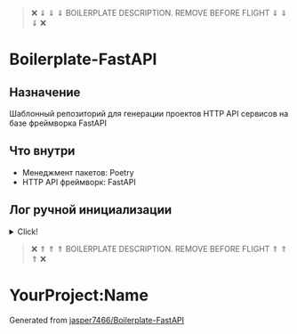 > &#10060; &dArr; &dArr; &dArr; BOILERPLATE DESCRIPTION. REMOVE BEFORE FLIGHT &dArr; &dArr; &dArr; &#10060;

# Boilerplate-FastAPI

## Назначение

Шаблонный репозиторий для генерации проектов HTTP API сервисов на базе фреймворка FastAPI

## Что внутри

- Менеджмент пакетов: Poetry
- HTTP API фреймворк: FastAPI

## Лог ручной инициализации

<details>
  <summary>Click!</summary>

  ### Менеджер пакетов Poetry
  
  - Установка пакета `Poetry` (если не установлен)
    > pip install poetry
  - Poetry. Локальная конфигурация: создавать venv в корне проекта
    > poetry config virtualenvs.in-project true --local
  - Poetry. Инициализация
    > poetry init
  - Poetry. Создание venv
    > poetry env use python3.9
  - Poetry. Активация venv
    > poetry shell
  - В среде разработки для проекта необходимо выбрать интерпретатор из локального venv
  
  ### Фреймворк FastAPI
  
  - Установка пакета `FastAPI`
    > poetry add fastapi
  - Установка пакета `Uvicorn` (ASGI-сервер)
    > poetry add uvicorn
  - Установка пакета `python-multipart`
    > poetry add python-multipart
  - Создана директория src
  - Создан пакет `src/application`
  - Настроено минимальное приложение в src/application/app.py
  - В настройках Run/Debug конфигурации среды разработки необходимо создать новую с параметрами:
    - Target to run - Module name: (указать название пакета приложения, в данном случае - application)
    - Python interpreter: (выбрать из локального venv)
    - Working directory: (указать корень проекта)
  
  ### Работа с конфигурацией приложения

  - Установка пакета `dynaconf`
    > poetry add dynaconf
  - Инициализация конфига
    > dynaconf init
  - Конфигурационный файл config.py следует перенести в пакет (application)
  - Параметр envvar_prefix можно заменить на свой (например, APPLICATION)

  ### Работа с БД

  - Установка пакета `sqlalchemy`
    > poetry add sqlalchemy

  - Установка пакета `aiofiles`
    > poetry add aiofiles

</details>

> &#10060; &uArr; &uArr; &uArr; BOILERPLATE DESCRIPTION. REMOVE BEFORE FLIGHT &uArr; &uArr; &uArr; &#10060;

# YourProject:Name

Generated from [jasper7466/Boilerplate-FastAPI](https://github.com/jasper7466/Boilerplate-FastAPI)